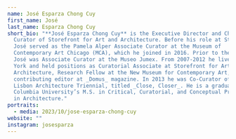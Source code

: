 ```yaml
---
name: José Esparza Chong Cuy
first_name: José
last_name: Esparza Chong Cuy
short_bio: "**José Esparza Chong Cuy** is the Executive Director and Chief
  Curator of Storefront for Art and Architecture. Before his role at Storefront,
  José served as the Pamela Alper Associate Curator at the Museum of
  Contemporary Art Chicago (MCA), which he joined in 2016. Prior to the MCA,
  José was Associate Curator at the Museo Jumex. From 2007-2012 he lived in New
  York and held positions as Curatorial Associate at Storefront for Art and
  Architecture, Research Fellow at the New Museum for Contemporary Art, and
  contributing editor at _Domus_ magazine. In 2013 he was Co-Curator of the
  Lisbon Architecture Triennial, titled _Close, Closer_. He is a graduate of
  Columbia University’s M.S. in Critical, Curatorial, and Conceptual Practices
  in Architecture."
portraits:
  - media: 2023/10/jose-esparza-chong-cuy
website: ""
instagram: josesparza
---
```

